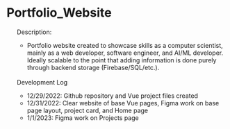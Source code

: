 # Portfolio_Website

<ul>
Description:
<ul>
  <li>Portfolio website created to showcase skills as a computer scientist, mainly as a web developer, software engineer, and AI/ML developer. Ideally scalable to the point that adding information is done purely through backend storage (Firebase/SQL/etc.).</li>
</ul>
<br>
Development Log
<ul>
  <li>12/29/2022: Github repository and Vue project files created</li>
  <li>12/31/2022: Clear website of base Vue pages, Figma work on base page layout, project card, and Home page</li>
  <li>1/1/2023: Figma work on Projects page</li>
</ul>
</ul>
